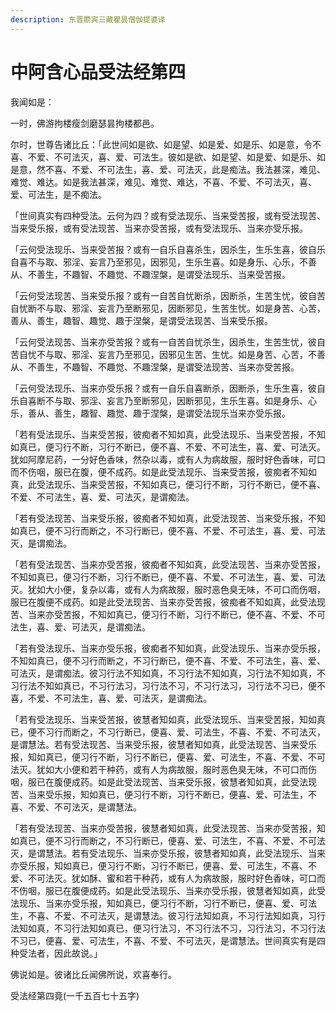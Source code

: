 ```yaml
---
description: 东晋罽宾三藏瞿昙僧伽提婆译
---
```


# 中阿含心品受法经第四

我闻如是：

一时，佛游拘楼瘦剑磨瑟昙拘楼都邑。

尔时，世尊告诸比丘：「此世间如是欲、如是望、如是爱、如是乐、如是意，令不喜、不爱、不可法灭，喜、爱、可法生。彼如是欲、如是望、如是爱、如是乐、如是意，然不喜、不爱、不可法生，喜、爱、可法灭，此是痴法。我法甚深，难见、难觉、难达。如是我法甚深，难见、难觉、难达，不喜、不爱、不可法灭，喜、爱、可法生，是不痴法。

「世间真实有四种受法。云何为四？或有受法现乐、当来受苦报，或有受法现苦、当来受乐报，或有受法现苦、当来亦受苦报，或有受法现乐、当来亦受乐报。

「云何受法现乐、当来受苦报？或有一自乐自喜杀生，因杀生，生乐生喜，彼自乐自喜不与取、邪淫、妄言乃至邪见，因邪见，生乐生喜。如是身乐、心乐，不善从、不善生，不趣智、不趣觉、不趣涅槃，是谓受法现乐、当来受苦报。

「云何受法现苦、当来受乐报？或有一自苦自忧断杀，因断杀，生苦生忧，彼自苦自忧断不与取、邪淫、妄言乃至断邪见，因断邪见，生苦生忧。如是身苦、心苦，善从、善生，趣智、趣觉、趣于涅槃，是谓受法现苦、当来受乐报。

「云何受法现苦、当来亦受苦报？或有一自苦自忧杀生，因杀生，生苦生忧，彼自苦自忧不与取、邪淫、妄言乃至邪见，因邪见生苦、生忧。如是身苦、心苦，不善从、不善生，不趣智、不趣觉、不趣涅槃，是谓受法现苦、当来亦受苦报。

「云何受法现乐、当来亦受乐报？或有一自乐自喜断杀，因断杀，生乐生喜，彼自乐自喜断不与取、邪淫、妄言乃至断邪见，因断邪见，生乐生喜。如是身乐、心乐，善从、善生，趣智、趣觉、趣于涅槃，是谓受法现乐当来亦受乐报。

「若有受法现乐、当来受苦报，彼痴者不知如真，此受法现乐、当来受苦报，不知如真已，便习行不断，习行不断已，便不喜、不爱、不可法生，喜、爱、可法灭。犹如阿摩尼药，一分好色香味，然杂以毒，或有人为病故服，服时好色香味，可口而不伤咽，服已在腹，便不成药。如是此受法现乐、当来受苦报，彼痴者不知如真，此受法现乐、当来受苦报，不知如真已，便习行不断，习行不断已，便不喜、不爱、不可法生，喜、爱、可法灭，是谓痴法。

「若有受法现苦、当来受乐报，彼痴者不知如真，此受法现苦、当来受乐报，不知如真已，便不习行而断之，不习行断已，便不喜、不爱、不可法生，喜、爱、可法灭，是谓痴法。

「若有受法现苦、当来亦受苦报，彼痴者不知如真，此受法现苦、当来亦受苦报，不知如真已，便习行不断，习行不断已，便不喜、不爱、不可法生，喜、爱、可法灭。犹如大小便，复杂以毒，或有人为病故服，服时恶色臭无味，不可口而伤咽，服已在腹便不成药。如是此受法现苦、当来亦受苦报，彼痴者不知如真，此受法现苦、当来亦受苦报，不知如真已，便习行不断，习行不断已，便不喜、不爱、不可法生，喜、爱、可法灭，是谓痴法。

「若有受法现乐、当来亦受乐报，彼痴者不知如真，此受法现乐、当来亦受乐报，不知如真已，便不习行而断之，不习行断已，便不喜、不爱、不可法生，喜、爱、可法灭，是谓痴法。彼习行法不知如真，不习行法不知如真，习行法不知如真，不习行法不知如真已，不习行法习，习行法不习，不习行法习，习行法不习已，便不喜，不爱、不可法生，喜、爱、可法灭，是谓痴法。

「若有受法现乐、当来受苦报，彼慧者知如真，此受法现乐、当来受苦报，知如真已，便不习行而断之，不习行断已，便喜、爱、可法生，不喜、不爱、不可法灭，是谓慧法。若有受法现苦、当来受乐报，彼慧者知如真，此受法现苦、当来受乐报，知如真已，便习行不断，习行不断已，便喜、爱、可法生，不喜、不爱、不可法灭。犹如大小便和若干种药，或有人为病故服，服时恶色臭无味，不可口而伤咽，服已在腹便成药。如是此受法现苦、当来受乐报，彼慧者知如真，此受法现苦、当来受乐报，知如真已，便习行不断，习行不断已，便喜、爱、可法生，不喜、不爱、不可法灭，是谓慧法。

「若有受法现苦、当来亦受苦报，彼慧者知如真，此受法现苦、当来亦受苦报，知如真已，便不习行而断之，不习行断已，便喜、爱、可法生，不喜、不爱、不可法灭，是谓慧法。若有受法现乐、当来亦受乐报，彼慧者知如真，此受法现乐、当来亦受乐报，知如真已，便习行不断，习行不断已，便喜、爱、可法生，不喜、不爱、不可法灭。犹如酥、蜜和若干种药，或有人为病故服，服时好色香味，可口而不伤咽，服已在腹便成药。如是此受法现乐、当来亦受乐报，彼慧者知如真，此受法现乐、当来亦受乐报，知如真已，便习行不断，习行不断已，便喜、爱、可法生，不喜、不爱、不可法灭，是谓慧法。彼习行法知如真，不习行法知如真，习行法知如真，不习行法知如真已，便习行法习，不习行法不习，习行法习，不习行法不习已，便喜、爱、可法生，不喜、不爱、不可法灭，是谓慧法。世间真实有是四种受法者，因此故说。」

佛说如是。彼诸比丘闻佛所说，欢喜奉行。

受法经第四竟(一千五百七十五字)
